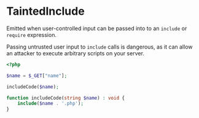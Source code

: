 # TaintedInclude

Emitted when user-controlled input can be passed into to an `include` or `require` expression.

Passing untrusted user input to `include` calls is dangerous, as it can allow an attacker to execute arbitrary scripts on your server.

```php
<?php

$name = $_GET["name"];

includeCode($name);

function includeCode(string $name) : void {
    include($name . '.php');
}
```
